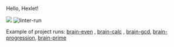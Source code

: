 Hello, Hexlet!

<a href="https://codeclimate.com/github/yuriy-kormin/python-project-lvl1/maintainability"><img src="https://api.codeclimate.com/v1/badges/5e7bda007d52003e2d00/maintainability" /></a>
![linter-run](https://github.com/yuriy-kormin/python-project-lvl1/actions/workflows/linter-run.yml/badge.svg)

Example of project runs: <a href ="https://asciinema.org/a/l4Qnx6DoTCFgXwty7qsi0B3E8">brain-even<a> , <a href ="https://asciinema.org/a/yXU65Tae5oUFJfQxeanG2D9mO">brain-calc</a> , <a href ="https://asciinema.org/a/AsTYWKeMuD331jRarrcinkGHl">brain-gcd</a>, <a href ="https://asciinema.org/a/x1cpPnPtlbVCP4hozfj2Gp53r">brain-progression</a>, <a href ="https://asciinema.org/a/DqRS1Z8Ew0cxXXzHjtGj4ii2U">brain-prime</a>